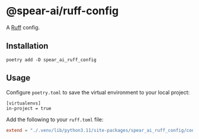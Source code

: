 # @spear-ai/ruff-config

A [Ruff](https://docs.astral.sh/ruff) config.

## Installation

```shell
poetry add -D spear_ai_ruff_config
```

## Usage

Configure `poetry.toml` to save the virtual environment to your local project:

```
[virtualenvs]
in-project = true
```

Add the following to your `ruff.toml` file:

```toml
extend = "./.venv/lib/python3.11/site-packages/spear_ai_ruff_config/config.toml"
```

